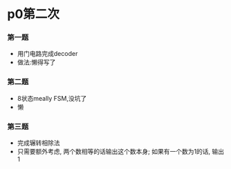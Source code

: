 # p0第二次

### 第一题

- 用门电路完成decoder
- 做法:懒得写了

### 第二题

- 8状态meally FSM,没坑了
- 懒

### 第三题

- 完成辗转相除法
- 只需要额外考虑, 两个数相等的话输出这个数本身; 如果有一个数为1的话, 输出1

